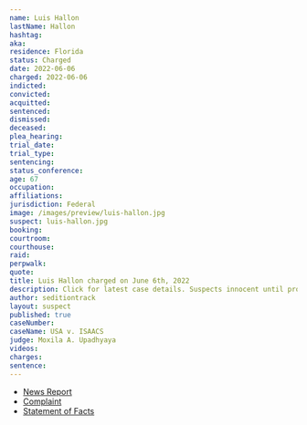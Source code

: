 ```yaml
---
name: Luis Hallon
lastName: Hallon
hashtag:
aka:
residence: Florida
status: Charged
date: 2022-06-06
charged: 2022-06-06
indicted:
convicted:
acquitted:
sentenced:
dismissed:
deceased:
plea_hearing:
trial_date:
trial_type:
sentencing:
status_conference:
age: 67
occupation:
affiliations:
jurisdiction: Federal
image: /images/preview/luis-hallon.jpg
suspect: luis-hallon.jpg
booking:
courtroom:
courthouse:
raid:
perpwalk:
quote:
title: Luis Hallon charged on June 6th, 2022
description: Click for latest case details. Suspects innocent until proven guilty.
author: seditiontrack
layout: suspect
published: true
caseNumber: 
caseName: USA v. ISAACS
judge: Moxila A. Upadhyaya
videos:
charges:
sentence:
---
```

- [News Report](https://www.fox35orlando.com/news/3-more-arrested-in-central-florida-connected-to-capitol-riot-officials-say)
- [Complaint](https://www.justice.gov/usao-dc/case-multi-defendant/file/1513221/download)
- [Statement of Facts](https://www.justice.gov/usao-dc/case-multi-defendant/file/1513226/download)
